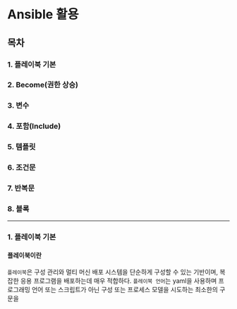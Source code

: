 # Ansible 활용

## 목차

### 1. 플레이북 기본

### 2. Become(권한 상승)

### 3. 변수

### 4. 포함(Include)

### 5. 템플릿

### 6. 조건문

### 7. 반복문

### 8. 블록

---

### 1. 플레이북 기본

#### 플레이북이란

```플레이북```은 구성 관리와 멀티 머신 배포 시스템을 단순하게 구성할 수 있는 기반이며, 복잡한 응용 프로그램을 배포하는데 매우 적합하다.
```플레이북 언어```는 yaml을 사용하며 프로그래밍 언어 또는 스크립트가 아닌 구성 또는 프로세스 모델을 시도하는 최소한의 구문을 

